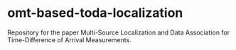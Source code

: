 # omt-based-toda-localization
Repository for the paper Multi-Source Localization and Data Association for Time-Difference of Arrival Measurements.
